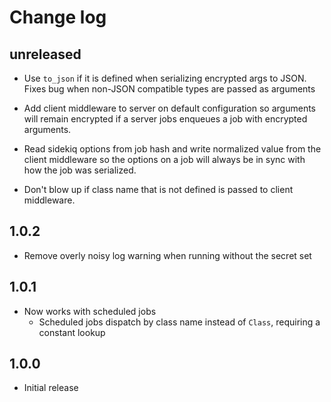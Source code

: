 # Change log

## unreleased

* Use `to_json` if it is defined when serializing encrypted args to JSON. Fixes bug when non-JSON compatible types are passed as arguments

* Add client middleware to server on default configuration so arguments will remain encrypted if a server jobs enqueues a job with encrypted arguments.

* Read sidekiq options from job hash and write normalized value from the client middleware so the options on a job will always be in sync with how the job was serialized.

* Don't blow up if class name that is not defined is passed to client middleware.

## 1.0.2

* Remove overly noisy log warning when running without the secret set

## 1.0.1

* Now works with scheduled jobs
  * Scheduled jobs dispatch by class name instead of `Class`, requiring a constant lookup

## 1.0.0

* Initial release

